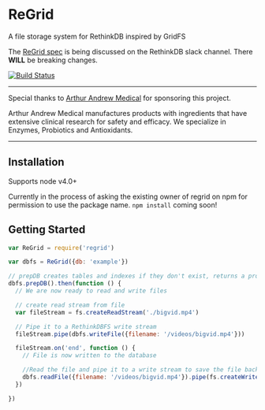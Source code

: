 # ReGrid
A file storage system for RethinkDB inspired by GridFS

The [ReGrid spec](https://github.com/internalfx/regrid-spec) is being discussed on the RethinkDB slack channel. There **WILL** be breaking changes.

[![Build Status](https://travis-ci.org/internalfx/regrid.svg?branch=master)](https://travis-ci.org/internalfx/regrid)
<!-- [![npm version](https://img.shields.io/npm/v/rethinkdbfs.svg)](https://www.npmjs.com/package/rethinkdbfs) -->
<!-- [![license](https://img.shields.io/npm/l/rethinkdbfs.svg)](https://github.com/internalfx/rethinkdbfs/blob/master/LICENSE) -->

---

Special thanks to [Arthur Andrew Medical](http://www.arthurandrew.com/) for sponsoring this project.

Arthur Andrew Medical manufactures products with ingredients that have extensive clinical research for safety and efficacy. We specialize in Enzymes, Probiotics and Antioxidants.

---

## Installation

Supports node v4.0+

Currently in the process of asking the existing owner of regrid on npm for permission to use the package name. `npm install` coming soon!

## Getting Started

```javascript
var ReGrid = require('regrid')

var dbfs = ReGrid({db: 'example'})

// prepDB creates tables and indexes if they don't exist, returns a promise.
dbfs.prepDB().then(function () {
  // We are now ready to read and write files

  // create read stream from file
  var fileStream = fs.createReadStream('./bigvid.mp4')

  // Pipe it to a RethinkDBFS write stream
  fileStream.pipe(dbfs.writeFile({filename: '/videos/bigvid.mp4'}))

  fileStream.on('end', function () {
    // File is now written to the database

    //Read the file and pipe it to a write stream to save the file back out to the file system.
    dbfs.readFile({filename: '/videos/bigvid.mp4'}).pipe(fs.createWriteStream('./test-bigvid.mp4'))
  })

})

```
